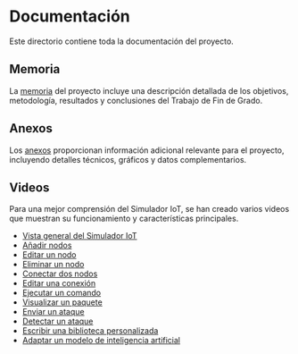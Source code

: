 # Documentación

Este directorio contiene toda la documentación del proyecto.

## Memoria

La [memoria](https://github.com/AlejaDiez/iot_attack_detection/blob/main/docs/memoria/memoria.pdf) del proyecto incluye una descripción detallada de los objetivos, metodología, resultados y conclusiones del Trabajo de Fin de Grado.

## Anexos

Los [anexos](https://github.com/AlejaDiez/iot_attack_detection/blob/main/docs/anexo/anexo.pdf) proporcionan información adicional relevante para el proyecto, incluyendo detalles técnicos, gráficos y datos complementarios.

## Videos

Para una mejor comprensión del Simulador IoT, se han creado varios videos que muestran su funcionamiento y características principales.

- [Vista general del Simulador IoT](https://github.com/AlejaDiez/iot_attack_detection/blob/main/docs/videos/general_view.mov)
- [Añadir nodos](https://github.com/AlejaDiez/iot_attack_detection/blob/main/docs/videos/add_nodes.mov)
- [Editar un nodo](https://github.com/AlejaDiez/iot_attack_detection/blob/main/docs/videos/edit_node.mov)
- [Eliminar un nodo](https://github.com/AlejaDiez/iot_attack_detection/blob/main/docs/videos/delete_node.mov)
- [Conectar dos nodos](https://github.com/AlejaDiez/iot_attack_detection/blob/main/docs/videos/connect_node.mov)
- [Editar una conexión](https://github.com/AlejaDiez/iot_attack_detection/blob/main/docs/videos/edit_connection.mov)
- [Ejecutar un comando](https://github.com/AlejaDiez/iot_attack_detection/blob/main/docs/videos/send_command.mov)
- [Visualizar un paquete](https://github.com/AlejaDiez/iot_attack_detection/blob/main/docs/videos/view_packet.mov)
- [Enviar un ataque](https://github.com/AlejaDiez/iot_attack_detection/blob/main/docs/videos/send_attack.mov)
- [Detectar un ataque](https://github.com/AlejaDiez/iot_attack_detection/blob/main/docs/videos/detect_attack.mov)
- [Escribir una biblioteca personalizada](https://github.com/AlejaDiez/iot_attack_detection/blob/main/docs/videos/library.mov)
- [Adaptar un modelo de inteligencia artificial](https://github.com/AlejaDiez/iot_attack_detection/blob/main/docs/videos/model.mov)
